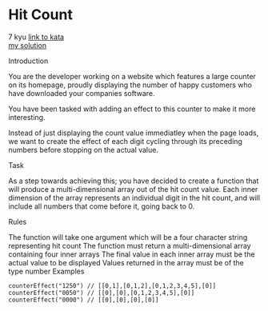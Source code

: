 # Hit Count
7 kyu
[link to kata](https://www.codewars.com/kata/57b6f850a6fdc76523001162/train/javascript)
<br>
[my solution](./kata.js)

Introduction

You are the developer working on a website which features a large counter on its homepage, proudly displaying the number of happy customers who have downloaded your companies software.

You have been tasked with adding an effect to this counter to make it more interesting.

Instead of just displaying the count value immediatley when the page loads, we want to create the effect of each digit cycling through its preceding numbers before stopping on the actual value.

Task

As a step towards achieving this; you have decided to create a function that will produce a multi-dimensional array out of the hit count value. Each inner dimension of the array represents an individual digit in the hit count, and will include all numbers that come before it, going back to 0.

Rules

The function will take one argument which will be a four character string representing hit count
The function must return a multi-dimensional array containing four inner arrays
The final value in each inner array must be the actual value to be displayed
Values returned in the array must be of the type number
Examples

```
counterEffect("1250") // [[0,1],[0,1,2],[0,1,2,3,4,5],[0]] 
counterEffect("0050") // [[0],[0],[0,1,2,3,4,5],[0]] 
counterEffect("0000") // [[0],[0],[0],[0]]
```